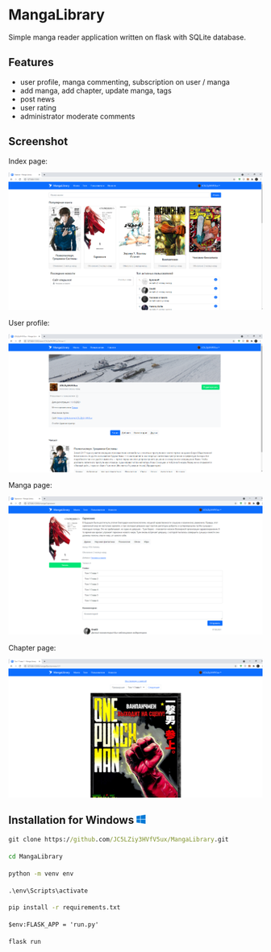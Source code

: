 # MangaLibrary
Simple manga reader application written on flask with SQLite database.

## Features
* user profile, manga commenting, subscription on user / manga
* add manga, add chapter, update manga, tags
* post news
* user rating
* administrator moderate comments

## Screenshot
Index page: 

![index page](assets/2.png)

User profile:

![user profile](assets/1.png)

Manga page:

![manga page](assets/3.png)

Chapter page:

![chapter page](assets/4.png)

## Installation for Windows ![Windows](assets/5.png) 
```cmd
git clone https://github.com/JC5LZiy3HVfV5ux/MangaLibrary.git

cd MangaLibrary

python -m venv env

.\env\Scripts\activate   

pip install -r requirements.txt

$env:FLASK_APP = 'run.py'   

flask run   
```